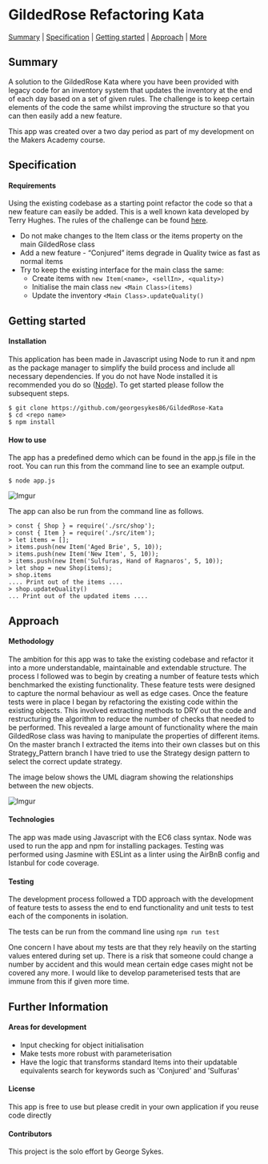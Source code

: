 GildedRose Refactoring Kata
===========================

[Summary](#summary) | [Specification](#specification) | [Getting started](#getting-started) | [Approach](#approach) | [More](#further-information)

## Summary

A solution to the GildedRose Kata where you have been provided with legacy code for an inventory system that updates the inventory at the end of each day based on a set of given rules. The challenge is to keep certain elements of the code the same whilst improving the structure so that you can then easily add a new feature.

This app was created over a two day period as part of my development on the Makers Academy course.

## Specification

#### Requirements

Using the existing codebase as a starting point refactor the code so that a new feature can easily be added.
This is a well known kata developed by Terry Hughes. The rules of the challenge can be found [here](https://github.com/NotMyself/GildedRose).

* Do not make changes to the Item class or the items property on the main GildedRose class
* Add a new feature - “Conjured” items degrade in Quality twice as fast as normal items
* Try to keep the existing interface for the main class the same:
    - Create items with ```new Item(<name>, <sellIn>, <quality>)```
    - Initialise the main class ```new <Main Class>(items)```
    - Update the inventory ```<Main Class>.updateQuality()```

## Getting started

#### Installation

This application has been made in Javascript using Node to run it and npm as the package manager to simplify the build process and
include all necessary dependencies. If you do not have Node installed it is recommended you do so ([Node](https://nodejs.org/en/download/)). To get started please follow the subsequent steps.

```
$ git clone https://github.com/georgesykes86/GildedRose-Kata
$ cd <repo name>
$ npm install
```

#### How to use

The app has a predefined demo which can be found in the app.js file in the root. You can run this from the command line to see
an example output.

```
$ node app.js
```

![Imgur](https://i.imgur.com/dycwvUU.png)

The app can also be run from the command line as follows.
```
> const { Shop } = require('./src/shop');
> const { Item } = require('./src/item');
> let items = [];
> items.push(new Item('Aged Brie', 5, 10));
> items.push(new Item('New Item', 5, 10));
> items.push(new Item('Sulfuras, Hand of Ragnaros', 5, 10));
> let shop = new Shop(items);
> shop.items
.... Print out of the items ....
> shop.updateQuality()
... Print out of the updated items ....
```

## Approach

#### Methodology
The ambition for this app was to take the existing codebase and refactor it into a more understandable, maintainable and
extendable structure. The process I followed was to begin by creating a number of feature tests which benchmarked the existing functionality.
These feature tests were designed to capture the normal behaviour as well as edge cases.
Once the feature tests were in place I began by refactoring the existing code within the existing objects. This involved extracting methods to DRY out the code and restructuring the algorithm to reduce the number of checks that needed to be performed. This revealed a large amount of functionality where the main GildedRose class was having to manipulate the properties of different items. On the master branch I extracted the items into their own classes but on this Strategy_Pattern branch I have tried to use the Strategy design pattern to select the correct update strategy.

The image below shows the UML diagram showing the relationships between the new objects.

![Imgur](https://i.imgur.com/WtBp9eb.png)

#### Technologies
The app was made using Javascript with the EC6 class syntax. Node was used to run the app and npm for installing packages. Testing was performed using Jasmine with ESLint as a linter using the AirBnB config and Istanbul for code coverage.

#### Testing
The development process followed a TDD approach with the development of feature tests to assess the
end to end functionality and unit tests to test each of the components in isolation.

The tests can be run from the command line using ```npm run test```

One concern I have about my tests are that they rely heavily on the starting values entered during set up.
There is a risk that someone could change a number by accident and this would mean certain edge cases might not be covered any more. I would like to develop parameterised tests that are immune from this if given more time.

## Further Information

#### Areas for development
* Input checking for object initialisation
* Make tests more robust with parameterisation
* Have the logic that transforms standard Items into their updatable equivalents search for keywords such as 'Conjured' and 'Sulfuras'

#### License
This app is free to use but please credit in your own application if you reuse code directly

#### Contributors
This project is the solo effort by George Sykes.
